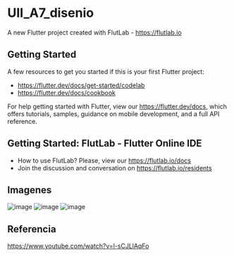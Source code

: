 # UII_A7_disenio

A new Flutter project created with FlutLab - https://flutlab.io

## Getting Started

A few resources to get you started if this is your first Flutter project:

- https://flutter.dev/docs/get-started/codelab
- https://flutter.dev/docs/cookbook

For help getting started with Flutter, view our
https://flutter.dev/docs, which offers tutorials,
samples, guidance on mobile development, and a full API reference.

## Getting Started: FlutLab - Flutter Online IDE

- How to use FlutLab? Please, view our https://flutlab.io/docs
- Join the discussion and conversation on https://flutlab.io/residents
## Imagenes
![image](https://github.com/hernandez5i/UII_A7_slider/assets/144732360/f7f2c87c-e3d4-4261-8a04-29c4a8271962)
![image](https://github.com/hernandez5i/UII_A7_slider/assets/144732360/2e0f6c61-505a-4dff-8f78-68e84cada163)
![image](https://github.com/hernandez5i/UII_A7_slider/assets/144732360/958205e8-e1df-40d4-ae8e-be1e18dc4587)




## Referencia
https://www.youtube.com/watch?v=l-sCJLlAqFo

